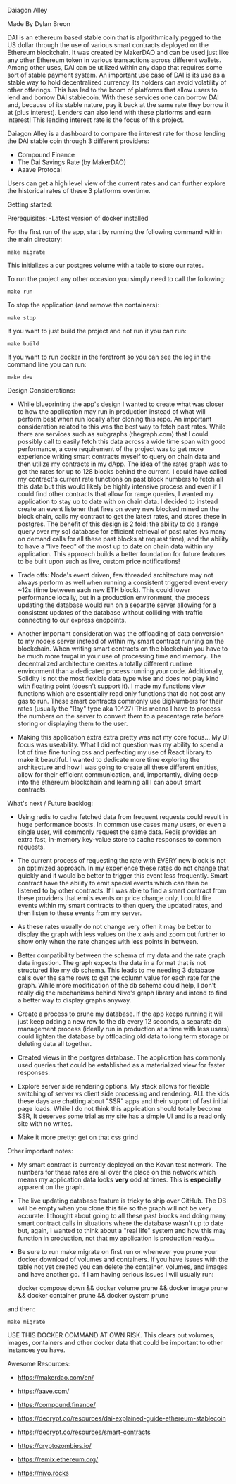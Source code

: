 Daiagon Alley

Made By Dylan Breon

DAI is an ethereum based stable coin that is algorithmically pegged to the US dollar through the use of various smart contracts deployed on the Ethereum blockchain. It was created by MakerDAO and can be used just like any other Ethereum token in various transactions across different wallets. Among other uses, DAI can be utilized within any dapp that requires some sort of stable payment system. An important use case of DAI is its use as a stable way to hold decentralized currency. Its holders can avoid volatility of other offerings. This has led to the boom of platforms that allow users to lend and borrow DAI stablecoin. With these services one can borrow DAI and, because of its stable nature, pay it back at the same rate they borrow it at (plus interest). Lenders can also lend with these platforms and earn interest! This lending interest rate is the focus of this project.

Daiagon Alley is a dashboard to compare the interest rate for those lending the DAI stable coin
through 3 different providers:

- Compound Finance
- The Dai Savings Rate (by MakerDAO)
- Aaave Protocal

Users can get a high level view of the current rates and can further explore the historical rates of these 3 platforms overtime.

Getting started:

Prerequisites:
-Latest version of docker installed

For the first run of the app, start by running the following command within the main directory:

    make migrate

This initializes a our postgres volume with a table to store our rates.

To run the project any other occasion you simply need to call the following:

    make run

To stop the application (and remove the containers):

    make stop

If you want to just build the project and not run it you can run:

    make build

If you want to run docker in the forefront so you can see the log in the command line you can run:

    make dev

Design Considerations:

- While blueprinting the app's design I wanted to create what was closer to how the application may run in
  production instead of what will perform best when run locally after cloning this repo. An important consideration
  related to this was the best way to fetch past rates. While there are services such as subgraphs (thegraph.com) that
  I could possibly call to easily fetch this data across a wide time span with good performance, a core requirement of
  the project was to get more experience writing smart contracts myself to query on chain data and then utilize my contracts in my dApp. The idea of the rates graph was to get the rates for up to 128 blocks behind the current. I could have called my contract's current rate functions on past block numbers to fetch all this data but this would likely be highly intensive process and even if I could find other contracts that allow for range queries, I wanted my application to stay up to date with on chain data. I decided to instead create an event listener that fires on every new blocked mined on the block chain, calls my contract to get the latest rates, and stores these in postgres. The benefit of this design is 2 fold: the ability to do a range query over my sql database for efficient retrieval of past rates (vs many on demand calls for all these past blocks at request time), and the ability to have a "live feed" of the most up to date on chain data within my application. This approach builds a better foundation for future features to be built upon such as live, custom price notifications!

- Trade offs: Node's event driven, few threaded architecture may not always perform as well when running a consistent triggered event every ~12s (time between each new ETH block). This could lower performance locally, but in a production environment, the process updating the database would run on a separate server allowing for a consistent updates
  of the database without colliding with traffic connecting to our express endpoints.

- Another important consideration was the offloading of data conversion to my nodejs server instead of within my smart contract running on the blockchain. When writing smart contracts on the blockchain you have to be much more frugal in your
  use of processing time and memory. The decentralized architecture creates a totally different runtime environment than a dedicated process running your code. Additionally, Solidity is not the most flexible data type wise and does not play kind with floating point (doesn't support it). I made my functions view functions which are essentially read only functions that do not cost any gas to run. These smart contracts commonly use BigNumbers for their rates (usually the "Ray" type aka 10^27) This means I have to process the numbers on the server to convert them to a percentage rate before storing or displaying them to the user.

- Making this application extra extra pretty was not my core focus... My UI focus was useability. What I did not question was my ability to spend a lot of time fine tuning css and perfecting my use of React library to make it beautiful. I wanted to dedicate more time exploring the architecture and how I was going to create all these different entities, allow for their efficient communication, and, importantly, diving deep into the ethereum blockchain and learning all I can about smart contracts.

What's next / Future backlog:

- Using redis to cache fetched data from frequent requests could result in huge performance boosts. In common use cases many users, or even a single user, will commonly request the same data. Redis provides an extra fast, in-memory key-value store to cache responses to common requests.

- The current process of requesting the rate with EVERY new block is not an optimized approach. In my experience these rates do not change that quickly and it would be better to trigger this event less frequently. Smart contract have the ability to emit special events which can then be listened to by other contracts. If I was able to find a smart contract from these providers that emits events on price change only, I could fire events within my smart contracts to then query the updated rates, and then listen to these events from my server.

- As these rates usually do not change very often it may be better to display the graph with less values on the x axis and zoom out further to show only when the rate changes with less points in between.

- Better compatibility between the schema of my data and the rate graph data ingestion. The graph expects the data in a format that is not structured like my db schema. This leads to me needing 3 database calls over the same rows to get the column value for each rate for the graph. While more modification of the db schema could help, I don't really dig the mechanisms behind Nivo's graph library and intend to find a better way to display graphs anyway.

- Create a process to prune my database. If the app keeps running it will just keep adding a new row to the db every 12 seconds, a separate db management process (ideally run in production at a time with less users) could lighten the database by offloading old data to long term storage or deleting data all together.

- Created views in the postgres database. The application has commonly used queries that could be established as a materialized view for faster responses.

- Explore server side rendering options. My stack allows for flexible switching of server vs client side processing and rendering. ALL the kids these days are chatting about "SSR" apps and their support of fast initial page loads. While I do not think this application should totally become SSR, It deserves some trial as my site has a simple UI and is a read only site with no writes.

- Make it more pretty: get on that css grind

Other important notes:

- My smart contract is currently deployed on the Kovan test network. The numbers for these rates are all over the place on this network which means my application data looks **very** odd at times. This is **especially** apparent on the graph.

- The live updating database feature is tricky to ship over GitHub. The DB will be empty when you clone this file so the graph will not be very accurate. I thought about going to all these past blocks and doing many smart contract calls in situations where the database wasn't up to date but, again, I wanted to think about a "real life" system and how this may function in production, not that my application is production ready...

- Be sure to run make migrate on first run or whenever you prune your docker download of volumes and containers. If you have issues with the table not yet created you can delete the container, volumes, and images and have another go. If I am having serious issues I will usually run:

  docker compose down && docker volume prune && docker image prune && docker container prune && docker system prune

and then:

    make migrate

USE THIS DOCKER COMMAND AT OWN RISK. This clears out volumes, images, containers and other docker data that could be important to other instances you have.

Awesome Resources:

- https://makerdao.com/en/

- https://aave.com/

- https://compound.finance/

- https://decrypt.co/resources/dai-explained-guide-ethereum-stablecoin

- https://decrypt.co/resources/smart-contracts

- https://cryptozombies.io/

- https://remix.ethereum.org/

- https://nivo.rocks

